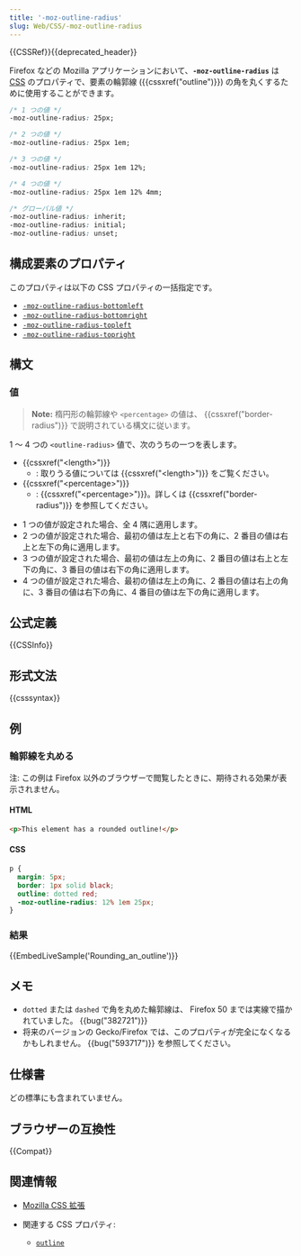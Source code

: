 ```yaml
---
title: '-moz-outline-radius'
slug: Web/CSS/-moz-outline-radius
---
```

{{CSSRef}}{{deprecated_header}}

Firefox などの Mozilla アプリケーションにおいて、**`-moz-outline-radius`** は [CSS](/ja/docs/Web/CSS) のプロパティで、要素の輪郭線 ({{cssxref("outline")}}) の角を丸くするために使用することができます。

```css
/* 1 つの値 */
-moz-outline-radius: 25px;

/* 2 つの値 */
-moz-outline-radius: 25px 1em;

/* 3 つの値 */
-moz-outline-radius: 25px 1em 12%;

/* 4 つの値 */
-moz-outline-radius: 25px 1em 12% 4mm;

/* グローバル値 */
-moz-outline-radius: inherit;
-moz-outline-radius: initial;
-moz-outline-radius: unset;
```

## 構成要素のプロパティ

このプロパティは以下の CSS プロパティの一括指定です。

- [`-moz-outline-radius-bottomleft`](/ja/docs/Web/CSS/-moz-outline-radius-bottomleft)
- [`-moz-outline-radius-bottomright`](/ja/docs/Web/CSS/-moz-outline-radius-bottomright)
- [`-moz-outline-radius-topleft`](/ja/docs/Web/CSS/-moz-outline-radius-topleft)
- [`-moz-outline-radius-topright`](/ja/docs/Web/CSS/-moz-outline-radius-topright)

## 構文

### 値

> **Note:** 楕円形の輪郭線や `<percentage>` の値は、 {{cssxref("border-radius")}} で説明されている構文に従います。

1 ～ 4 つの `<outline-radius>` 値で、次のうちの一つを表します。

- {{cssxref("&lt;length&gt;")}}
  - : 取りうる値については {{cssxref("&lt;length&gt;")}} をご覧ください。
- {{cssxref("&lt;percentage&gt;")}}
  - : {{cssxref("&lt;percentage&gt;")}}。詳しくは {{cssxref("border-radius")}} を参照してください。

<!---->

- 1 つの値が設定された場合、全 4 隅に適用します。
- 2 つの値が設定された場合、最初の値は左上と右下の角に、2 番目の値は右上と左下の角に適用します。
- 3 つの値が設定された場合、最初の値は左上の角に、2 番目の値は右上と左下の角に、3 番目の値は右下の角に適用します。
- 4 つの値が設定された場合、最初の値は左上の角に、2 番目の値は右上の角に、3 番目の値は右下の角に、4 番目の値は左下の角に適用します。

## 公式定義

{{CSSInfo}}

## 形式文法

{{csssyntax}}

## 例

<h3 id="Rounding_an_outline">輪郭線を丸める</h3>

注: この例は Firefox 以外のブラウザーで閲覧したときに、期待される効果が表示されません。

#### HTML

```html
<p>This element has a rounded outline!</p>
```

#### CSS

```css
p {
  margin: 5px;
  border: 1px solid black;
  outline: dotted red;
  -moz-outline-radius: 12% 1em 25px;
}
```

### 結果

{{EmbedLiveSample('Rounding_an_outline')}}

## メモ

- `dotted` または `dashed` で角を丸めた輪郭線は、 Firefox 50 までは実線で描かれていました。 {{bug("382721")}}
- 将来のバージョンの Gecko/Firefox では、このプロパティが完全になくなるかもしれません。 {{bug("593717")}} を参照してください。

## 仕様書

どの標準にも含まれていません。

## ブラウザーの互換性

{{Compat}}

## 関連情報

- [Mozilla CSS 拡張](/ja/docs/Web/CSS/Mozilla_Extensions)
- 関連する CSS プロパティ:

  - [`outline`](/ja/docs/Web/CSS/outline)
